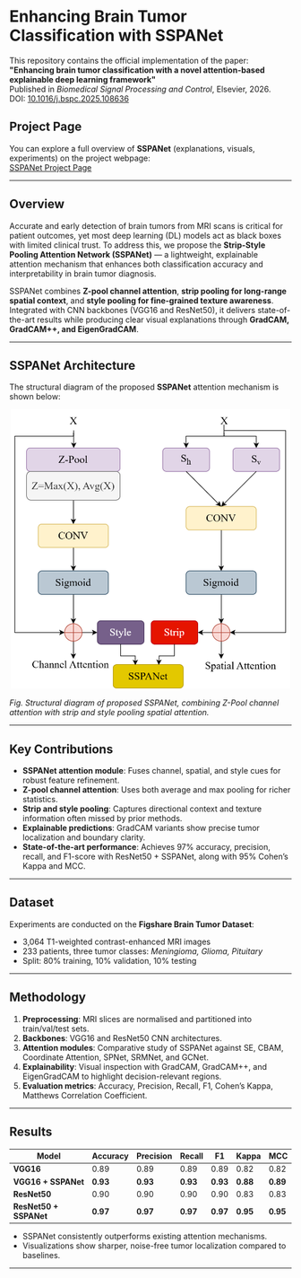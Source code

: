 # Enhancing Brain Tumor Classification with SSPANet

This repository contains the official implementation of the paper:  
**"Enhancing brain tumor classification with a novel attention-based explainable deep learning framework"**  
Published in *Biomedical Signal Processing and Control*, Elsevier, 2026.  
DOI: [10.1016/j.bspc.2025.108636](https://doi.org/10.1016/j.bspc.2025.108636)

##  Project Page

You can explore a full overview of **SSPANet** (explanations, visuals, experiments) on the project webpage:  
[SSPANet Project Page](https://hellojahid.github.io/paper/sspanet/sspanet.html)


---

## Overview
Accurate and early detection of brain tumors from MRI scans is critical for patient outcomes, yet most deep learning (DL) models act as black boxes with limited clinical trust. To address this, we propose the **Strip-Style Pooling Attention Network (SSPANet)** — a lightweight, explainable attention mechanism that enhances both classification accuracy and interpretability in brain tumor diagnosis.

SSPANet combines **Z-pool channel attention**, **strip pooling for long-range spatial context**, and **style pooling for fine-grained texture awareness**. Integrated with CNN backbones (VGG16 and ResNet50), it delivers state-of-the-art results while producing clear visual explanations through **GradCAM, GradCAM++, and EigenGradCAM**.

---

## SSPANet Architecture

The structural diagram of the proposed **SSPANet** attention mechanism is shown below:

<p align="center">
  <img src="assets/sspanet_architecture.png" alt="SSPANet Architecture" width="500"/>
</p>

*Fig. Structural diagram of proposed SSPANet, combining Z-Pool channel attention with strip and style pooling spatial attention.*

---

## Key Contributions
- **SSPANet attention module**: Fuses channel, spatial, and style cues for robust feature refinement.
- **Z-pool channel attention**: Uses both average and max pooling for richer statistics.
- **Strip and style pooling**: Captures directional context and texture information often missed by prior methods.
- **Explainable predictions**: GradCAM variants show precise tumor localization and boundary clarity.
- **State-of-the-art performance**: Achieves 97% accuracy, precision, recall, and F1-score with ResNet50 + SSPANet, along with 95% Cohen’s Kappa and MCC.

---

## Dataset
Experiments are conducted on the **Figshare Brain Tumor Dataset**:
- 3,064 T1-weighted contrast-enhanced MRI images  
- 233 patients, three tumor classes: *Meningioma, Glioma, Pituitary*  
- Split: 80% training, 10% validation, 10% testing  

---

## Methodology
1. **Preprocessing**: MRI slices are normalised and partitioned into train/val/test sets.  
2. **Backbones**: VGG16 and ResNet50 CNN architectures.  
3. **Attention modules**: Comparative study of SSPANet against SE, CBAM, Coordinate Attention, SPNet, SRMNet, and GCNet.  
4. **Explainability**: Visual inspection with GradCAM, GradCAM++, and EigenGradCAM to highlight decision-relevant regions.  
5. **Evaluation metrics**: Accuracy, Precision, Recall, F1, Cohen’s Kappa, Matthews Correlation Coefficient.  

---

## Results
| Model                | Accuracy | Precision | Recall | F1 | Kappa | MCC |
|-----------------------|----------|-----------|--------|----|-------|-----|
| **VGG16**             | 0.89     | 0.89      | 0.89   | 0.89 | 0.82  | 0.82 |
| **VGG16 + SSPANet**   | **0.93** | **0.93**  | **0.93** | **0.93** | **0.88** | **0.89** |
| **ResNet50**          | 0.90     | 0.90      | 0.90   | 0.90 | 0.83  | 0.83 |
| **ResNet50 + SSPANet**| **0.97** | **0.97**  | **0.97** | **0.97** | **0.95** | **0.95** |

- SSPANet consistently outperforms existing attention mechanisms.  
- Visualizations show sharper, noise-free tumor localization compared to baselines.  

---

<!-- ## Installation & Usage
```bash
# clone repo
git clone https://github.com/YourUsername/SSPANet-BrainTumor.git
cd SSPANet-BrainTumor

# create environment
pip install -r requirements.txt -->
